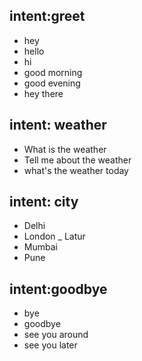 ## intent:greet
- hey
- hello
- hi
- good morning
- good evening
- hey there

## intent: weather
- What is the weather
- Tell me about the weather
- what's the weather today

## intent: city
- Delhi
- London
_ Latur
- Mumbai
- Pune



## intent:goodbye
- bye
- goodbye
- see you around
- see you later